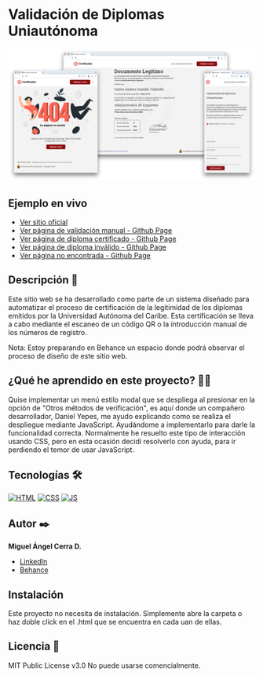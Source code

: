 # Validación de Diplomas Uniautónoma
![Imagen del proyecto](https://github.com/miguelcerra-design/Validacion-de-Diplomas-Uniautonoma/blob/main/resource/design/overall-picture.png?raw=true)

## Ejemplo en vivo
- [Ver sitio oficial](https://certificados.uac.edu.co/diplomas/)
- [Ver página de validación manual - Github Page](https://miguelcerra-design.github.io/Validacion-de-Diplomas-Uniautonoma/)
- [Ver página de diploma certificado - Github Page](https://miguelcerra-design.github.io/Validacion-de-Diplomas-Uniautonoma/documento_encontrado)
- [Ver página de diploma inválido - Github Page](https://miguelcerra-design.github.io/Validacion-de-Diplomas-Uniautonoma/documento_no_encontrado)
- [Ver página no encontrada - Github Page](https://miguelcerra-design.github.io/Validacion-de-Diplomas-Uniautonoma/404)


## Descripción 📑

Este sitio web se ha desarrollado como parte de un sistema diseñado para automatizar el proceso de certificación de la legitimidad de los diplomas emitidos por la Universidad Autónoma del Caribe. Esta certificación se lleva a cabo mediante el escaneo de un código QR o la introducción manual de los números de registro.

Nota: Estoy preparando en Behance un espacio donde podrá observar el proceso de diseño de este sitio web.

## ¿Qué he aprendido en este proyecto? 🙇🏻 

Quise implementar un menú estilo modal que se despliega al presionar en la opción de "Otros métodos de verificación", es aquí donde un compañero desarrollador, Daniel Yepes, me ayudo explicando como se realiza el despliegue mediante JavaScript. Ayudándome a implementarlo para darle la funcionalidad correcta. Normalmente he resuelto este tipo de interacción usando CSS, pero en esta ocasión decidí resolverlo con ayuda, para ir perdiendo el temor de usar JavaScript.

## Tecnologías 🛠
<!-- Iconos sacados de: https://github.com/hendrasob/badges/blob/master/README.md y https://github.com/alexandresanlim/Badges4-README.md-Profile -->
[![HTML](https://img.shields.io/badge/HTML5-E34F26?style=for-the-badge&logo=html5&logoColor=white)](https://es.wikipedia.org/wiki/HTML5)
[![CSS](https://img.shields.io/badge/CSS3-1572B6?style=for-the-badge&logo=css3&logoColor=white)](https://es.wikipedia.org/wiki/CSS)
[![JS](https://img.shields.io/badge/JavaScript-F7DF1E?style=for-the-badge&logo=javascript&logoColor=black)](https://es.wikipedia.org/wiki/JavaScript)


## Autor ✒️
**Miguel Ángel Cerra D.**

* [LinkedIn](https://www.linkedin.com/in/miguelcerra-design/)
* [Behance](https://www.behance.net/miguelcerra-design)

## Instalación 
Este proyecto no necesita de instalación. Simplemente abre la carpeta o haz doble click en el .html que se encuentra en cada uan de ellas.
  
## Licencia 📄
MIT Public License v3.0
No puede usarse comencialmente.